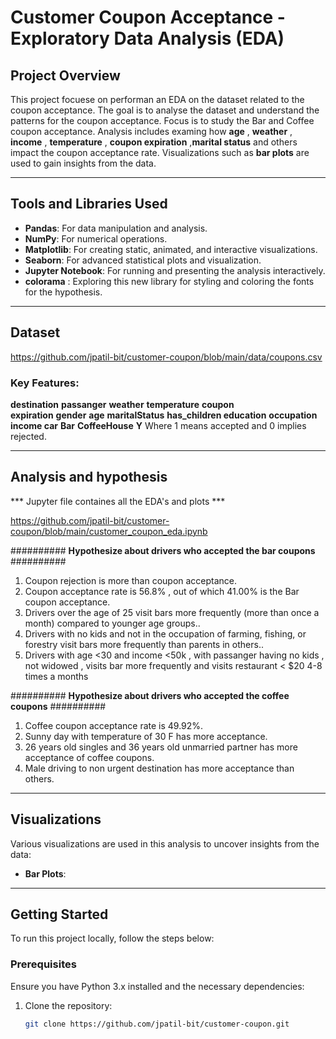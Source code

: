 # Customer Coupon Acceptance - Exploratory Data Analysis (EDA)

## Project Overview

This project focuese on performan an EDA on the dataset related to the coupon acceptance.
The goal is to analyse the dataset and understand the patterns for the coupon acceptance.
Focus is to study the Bar and Coffee coupon acceptance.
Analysis includes examing how **age** , **weather** , **income** , **temperature** , **coupon expiration** ,**marital status** and others impact the coupon acceptance rate.
Visualizations such as **bar plots** are used to gain insights from the data.

---

## Tools and Libraries Used
- **Pandas**: For data manipulation and analysis.
- **NumPy**: For numerical operations.
- **Matplotlib**: For creating static, animated, and interactive visualizations.
- **Seaborn**: For advanced statistical plots and visualization.
- **Jupyter Notebook**: For running and presenting the analysis interactively.
- **colorama** : Exploring this new library for styling and coloring the fonts for the hypothesis.

---

## Dataset
https://github.com/jpatil-bit/customer-coupon/blob/main/data/coupons.csv

### Key Features:
**destination**
**passanger**
**weather**
**temperature**
**coupon**	
**expiration**
**gender**
**age**
**maritalStatus**
**has_children	education**
**occupation**
**income	car**
**Bar**
**CoffeeHouse**
**Y** Where 1 means accepted and 0 implies rejected.


---

##  Analysis and hypothesis
*** Jupyter file containes all the EDA's and plots ***

https://github.com/jpatil-bit/customer-coupon/blob/main/customer_coupon_eda.ipynb

########## **Hypothesize about drivers who accepted the bar coupons** ##########
1. Coupon rejection is more than coupon acceptance. 
2. Coupon acceptance rate is 56.8% , out of which 41.00% is the Bar coupon acceptance. 
3. Drivers over the age of 25 visit bars more frequently (more than once a month) compared to younger age groups.. 
4. Drivers with no kids and not in the occupation of farming, fishing, or forestry visit bars more frequently than parents in others.. 
5. Drivers with age <30 and income <50k , with passanger having no kids , not widowed , visits bar more frequently and visits restaurant < $20 4-8 times a months
   
########## **Hypothesize about drivers who accepted the coffee coupons** ##########
1. Coffee coupon acceptance rate is 49.92%. 
2. Sunny day with temperature of 30 F has more acceptance. 
3. 26 years old singles and 36 years old unmarried partner has more acceptance of coffee coupons. 
4. Male driving to non urgent destination has more acceptance than others. 

---

##  Visualizations

Various visualizations are used in this analysis to uncover insights from the data:

- **Bar Plots**: 

---

##  Getting Started

To run this project locally, follow the steps below:

### Prerequisites

Ensure you have Python 3.x installed and the necessary dependencies:

1. Clone the repository:

   ```bash
   git clone https://github.com/jpatil-bit/customer-coupon.git
